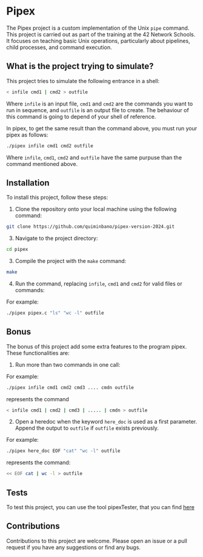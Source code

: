 # Pipex

The Pipex project is a custom implementation of the Unix `pipe` command. This project is carried out as part of the training at the 42 Network Schools. It focuses on teaching basic Unix operations, particularly about pipelines, child processes, and command execution.

## What is the project trying to simulate?

This project tries to simulate the following entrance in a shell:

```bash
< infile cmd1 | cmd2 > outfile
```

Where `infile` is an input file, `cmd1` and `cmd2` are the commands you want to run in sequence, and `outfile` is an output file to create. The behaviour of this command is going to depend of your shell of reference.

In pipex, to get the same result than the command above, you must run your pipex as follows:

```bash
./pipex infile cmd1 cmd2 outfile
```

Where `infile`, `cmd1`, `cmd2` and `outfile` have the same purpuse than the command mentioned above.

## Installation

To install this project, follow these steps:

1. Clone the repository onto your local machine using the following command:
```bash
git clone https://github.com/quiminbano/pipex-version-2024.git
```

3. Navigate to the project directory:

```bash
cd pipex
```

3. Compile the project with the `make` command:

```bash
make
```

4. Run the command, replacing `infile`, `cmd1` and `cmd2` for valid files or commands:

For example:
```bash
./pipex pipex.c "ls" "wc -l" outfile
```

## Bonus

The bonus of this project add some extra features to the program pipex. These functionalities are:

1. Run more than two commands in one call:

For example: 
```bash
./pipex infile cmd1 cmd2 cmd3 .... cmdn outfile
``` 
represents the command
```bash
< infile cmd1 | cmd2 | cmd3 | ..... | cmdn > outfile
```

2. Open a heredoc when the keyword `here_doc` is used as a first parameter. Append the output to `outfile` if `outfile` exists previously.

For example:
```bash
./pipex here_doc EOF "cat" "wc -l" outfile
```
represents the command:
```bash
<< EOF cat | wc -l > outfile
```

## Tests

To test this project, you can use the tool pipexTester, that you can find [here](https://github.com/quiminbano/pipexTester)

## Contributions

Contributions to this project are welcome. Please open an issue or a pull request if you have any suggestions or find any bugs.
